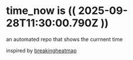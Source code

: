 # time_now is (( 2025-09-28T11:30:00.790Z ))

an automated repo that shows the currnent time

inspired by [breakingheatmap](https://github.com/breakingheatmap/breakingheatmap)